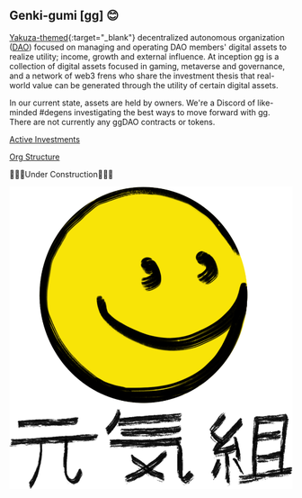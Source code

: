 ## Genki-gumi [gg] 😊

[Yakuza-themed](https://en.wikipedia.org/wiki/Yakuza){:target="_blank"} decentralized autonomous organization ([DAO](https://en.wikipedia.org/wiki/Decentralized_autonomous_organization)) focused on managing and operating DAO members' digital assets to realize utility; income, growth and external influence.
At inception gg is a collection of digital assets focused in gaming, metaverse and governance, and a network of web3 frens who share the investment thesis that real-world value can be generated through the utility of certain digital assets. 

In our current state, assets are held by owners. We're a Discord of like-minded #degens investigating the best ways to move forward with gg. There are not currently any ggDAO contracts or tokens.

[Active Investments](./investments.html)

[Org Structure](./structure.html)

🚧🚧🚧Under Construction🚧🚧🚧

![img](./assets/images/gg-nobk-lg.png)
